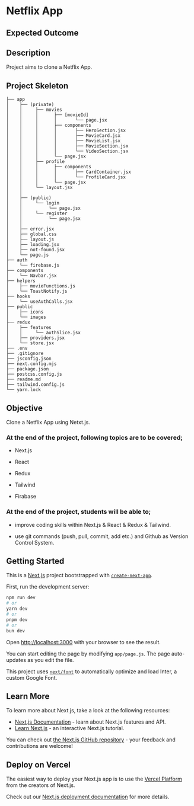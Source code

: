 
# Netflix App

## Expected Outcome



## Description

Project aims to clone a Netflix App.

## Project Skeleton
```
├── app
│    ├── (private)
│    │     ├── movies
│    │     │      ├── [movieId]
│    │     │      │       └── page.jsx
│    │     │      ├── components
│    │     │      │       ├── HeroSection.jsx
│    │     │      │       ├── MovieCard.jsx
│    │     │      │       ├── MovieList.jsx
│    │     │      │       ├── MovieSection.jsx
│    │     │      │       └── VideoSection.jsx
│    │     │      └── page.jsx
│    │     ├── profile
│    │     │      ├── components
│    │     │      │       ├── CardContainer.jsx
│    │     │      │       └── ProfileCard.jsx
│    │     │      └── page.jsx
│    │     └── layout.jsx
│    │
│    ├── (public)
│    │     └── login
│    │          └── page.jsx
│    │     └── register
│    │          └── page.jsx
│    │     
│    ├── error.jsx
│    ├── global.css
│    ├── layout.js
│    ├── loading.jsx
│    ├── not-found.jsx
│    └── page.js
├── auth
│    └── firebase.js
├── components
│    └── Navbar.jsx
├── helpers
│    ├── movieFunctions.js
│    └── ToastNotify.js
├── hooks
│    └── useAuthCalls.jsx
├── public
│    ├── icons
│    └── images
├── redux
│    ├── features
│    │     └── authSlice.jsx
│    ├── providers.jsx
│    └── store.jsx
├── .env
├── .gitignore
├── jsconfig.json
├── next.config.mjs
├── package.json
├── postcss.config.js
├── readme.md
├── tailwind.config.js
└── yarn.lock
```

## Objective

Clone a Netflix App using Netxt.js.

### At the end of the project, following topics are to be covered;

- Next.js

- React

- Redux

- Tailwind

- Firabase

### At the end of the project, students will be able to;

- improve coding skills within Next.js & React & Redux & Tailwind.

- use git commands (push, pull, commit, add etc.) and Github as Version Control System.

## Getting Started
This is a [Next.js](https://nextjs.org/) project bootstrapped with [`create-next-app`](https://github.com/vercel/next.js/tree/canary/packages/create-next-app).

First, run the development server:

```bash
npm run dev
# or
yarn dev
# or
pnpm dev
# or
bun dev
```

Open [http://localhost:3000](http://localhost:3000) with your browser to see the result.

You can start editing the page by modifying `app/page.js`. The page auto-updates as you edit the file.

This project uses [`next/font`](https://nextjs.org/docs/basic-features/font-optimization) to automatically optimize and load Inter, a custom Google Font.

## Learn More

To learn more about Next.js, take a look at the following resources:

- [Next.js Documentation](https://nextjs.org/docs) - learn about Next.js features and API.
- [Learn Next.js](https://nextjs.org/learn) - an interactive Next.js tutorial.

You can check out [the Next.js GitHub repository](https://github.com/vercel/next.js/) - your feedback and contributions are welcome!

## Deploy on Vercel

The easiest way to deploy your Next.js app is to use the [Vercel Platform](https://vercel.com/new?utm_medium=default-template&filter=next.js&utm_source=create-next-app&utm_campaign=create-next-app-readme) from the creators of Next.js.

Check out our [Next.js deployment documentation](https://nextjs.org/docs/deployment) for more details.
